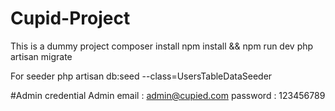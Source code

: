 # Cupid-Project
This is a dummy project
composer install
npm install && npm run dev
php artisan migrate

For seeder
php artisan db:seed --class=UsersTableDataSeeder

#Admin credential
Admin email : admin@cupied.com
password : 123456789
